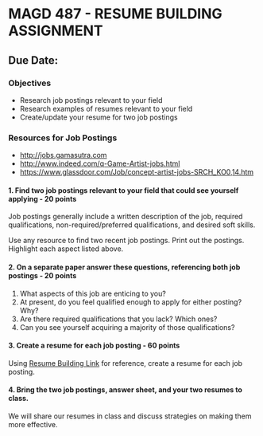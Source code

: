 # MAGD 487 - RESUME BUILDING ASSIGNMENT

## Due Date:

### Objectives
+ Research job postings relevant to your field
+ Research examples of resumes relevant to your field
+ Create/update your resume for two job postings


### Resources for Job Postings
+ http://jobs.gamasutra.com
+ http://www.indeed.com/q-Game-Artist-jobs.html
+ https://www.glassdoor.com/Job/concept-artist-jobs-SRCH_KO0,14.htm

#### 1. Find two job postings relevant to your field that could see yourself applying - 20 points
Job postings generally include a written description of the job, required qualifications, non-required/preferred qualifications, and desired soft skills.

Use any resource to find two recent job postings. Print out the postings. Highlight each aspect listed above.

#### 2. On a separate paper answer these questions, referencing both job postings - 20 points
1. What aspects of this job are enticing to you?
2. At present, do you feel qualified enough to apply for either posting? Why?
3. Are there required qualifications that you lack? Which ones?
4. Can you see yourself acquiring a majority of those qualifications?

#### 3. Create a resume for each job posting - 60 points
Using [Resume Building Link](ResumeBuilding.md) for reference, create a resume for each job posting.

#### 4. Bring the two job postings, answer sheet, and your two resumes to class.
We will share our resumes in class and discuss strategies on making them more effective.
